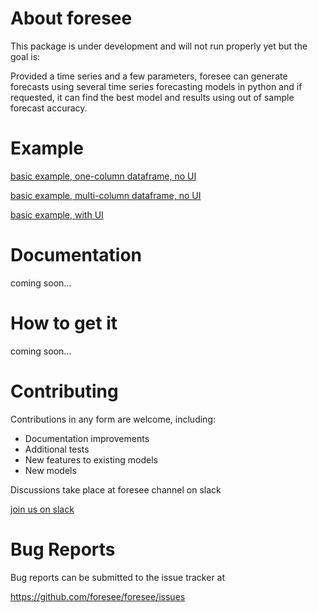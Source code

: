 About foresee
=================

This package is under development and will not run properly yet but the goal is:

Provided a time series and a few parameters, foresee can generate forecasts using several time series forecasting models in python and if requested, it can find the best model and results using out of sample forecast accuracy.

Example
=======
[basic example, one-column dataframe, no UI](https://github.com/HamidM6/foresee/blob/master/foresee/examples/basic%20tutorial%2C%20one%20column%20input%20dataframe.ipynb)

[basic example, multi-column dataframe, no UI](https://github.com/HamidM6/foresee/blob/master/foresee/examples/basic%20tutorial%2C%20multi%20column%20input%20dataframe.ipynb)
<a download="basic tutorial, multi column input dataframe.ipynb" href="/foresee/foresee/examples" title="Example2">
</a>

[basic example, with UI](https://github.com/HamidM6/foresee/blob/master/foresee/examples/drop%20file%20to%20forecast.ipynb)


Documentation
=============

coming soon...

How to get it
=============

coming soon...

Contributing
============
Contributions in any form are welcome, including:

* Documentation improvements
* Additional tests
* New features to existing models
* New models

Discussions take place at foresee channel on slack

[join us on slack](https://join.slack.com/t/openstatworkspace/shared_invite/zt-e6cemrxs-dmHBIpHrZE_U0iciJBu6sA)

Bug Reports
===========

Bug reports can be submitted to the issue tracker at

https://github.com/foresee/foresee/issues

